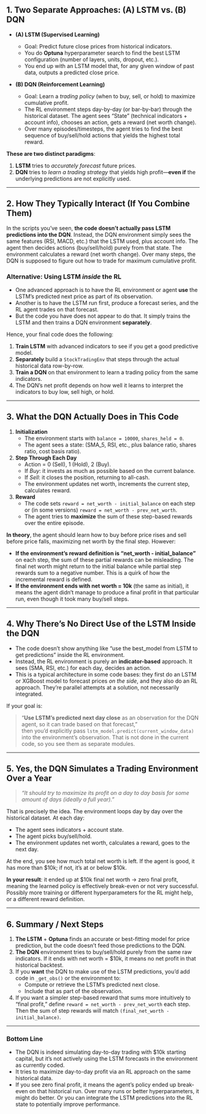 ## 1. **Two Separate Approaches**: **(A) LSTM** vs. **(B) DQN**

- **(A) LSTM (Supervised Learning)**  
  - Goal: Predict future close prices from historical indicators.  
  - You do **Optuna** hyperparameter search to find the best LSTM configuration (number of layers, units, dropout, etc.).  
  - You end up with an LSTM model that, for any given window of past data, outputs a predicted close price.

- **(B) DQN (Reinforcement Learning)**  
  - Goal: Learn a *trading policy* (when to buy, sell, or hold) to maximize cumulative profit.  
  - The RL environment steps day-by-day (or bar-by-bar) through the historical dataset. The agent sees “State” (technical indicators + account info), chooses an action, gets a reward (net worth change).  
  - Over many episodes/timesteps, the agent tries to find the best sequence of buy/sell/hold actions that yields the highest total reward.

**These are two distinct paradigms**:  
1. **LSTM** tries to *accurately forecast* future prices.  
2. **DQN** tries to *learn a trading strategy* that yields high profit—**even if** the underlying predictions are not explicitly used.

---

## 2. **How They Typically Interact** (If You Combine Them)

In the scripts you’ve seen, **the code doesn’t actually pass LSTM predictions into the DQN**. Instead, the DQN environment simply sees the same features (RSI, MACD, etc.) that the LSTM used, plus account info. The agent then decides actions (buy/sell/hold) purely from that state. The environment calculates a reward (net worth change). Over many steps, the DQN is supposed to figure out how to trade for maximum cumulative profit.

### **Alternative**: Using LSTM *inside* the RL
- One advanced approach is to have the RL environment or agent **use** the LSTM’s predicted next price as part of its observation.  
- Another is to have the LSTM run first, produce a forecast series, and the RL agent trades on that forecast.  
- But the code you have does not appear to do that. It simply trains the LSTM and then trains a DQN environment **separately**.  

Hence, your final code does the following:
1. **Train LSTM** with advanced indicators to see if you get a good predictive model.  
2. **Separately** build a `StockTradingEnv` that steps through the actual historical data row-by-row.  
3. **Train a DQN** on that environment to learn a trading policy from the same indicators.  
4. The DQN’s net profit depends on how well it learns to interpret the indicators to buy low, sell high, or hold.

---

## 3. **What the DQN Actually Does** in This Code

1. **Initialization**  
   - The environment starts with `balance = 10000`, `shares_held = 0`.  
   - The agent sees a state: (SMA_5, RSI, etc., plus balance ratio, shares ratio, cost basis ratio).  
2. **Step Through Each Day**  
   - Action = 0 (Sell), 1 (Hold), 2 (Buy).  
   - If *Buy*: it invests as much as possible based on the current balance.  
   - If *Sell*: it closes the position, returning to all-cash.  
   - The environment updates net worth, increments the current step, calculates reward.  
3. **Reward**  
   - The code sets `reward = net_worth - initial_balance` on each step or (in some versions) `reward = net_worth - prev_net_worth`.  
   - The agent tries to **maximize** the sum of these step-based rewards over the entire episode.  

**In theory**, the agent should learn how to buy before price rises and sell before price falls, maximizing net worth by the final step. However:

- **If the environment’s reward definition is “net_worth - initial_balance”** on each step, the sum of these partial rewards can be misleading. The final net worth might return to the initial balance while partial step rewards sum to a negative number. This is a quirk of how the incremental reward is defined.  
- **If the environment ends with net worth = 10k** (the same as initial), it means the agent didn’t manage to produce a final profit in that particular run, even though it took many buy/sell steps.  

---

## 4. **Why There’s No Direct Use of the LSTM Inside the DQN**

- The code doesn’t show anything like “use the best_model from LSTM to get predictions” inside the RL environment.  
- Instead, the RL environment is purely an **indicator-based** approach. It sees (SMA, RSI, etc.) for each day, decides an action.  
- This is a typical architecture in some code bases: they first do an LSTM or XGBoost model to forecast prices *on the side*, and they also do an RL approach. They’re parallel attempts at a solution, not necessarily integrated.

If your goal is:  
> “**Use LSTM’s predicted next day close** as an observation for the DQN agent, so it can trade based on that forecast,”  
then you’d explicitly pass `lstm_model.predict(current_window_data)` into the environment’s observation. That is not done in the current code, so you see them as separate modules.

---

## 5. **Yes, the DQN Simulates a Trading Environment** Over a Year

> *“It should try to maximize its profit on a day to day basis for some amount of days (ideally a full year).”*

That is precisely the idea. The environment loops day by day over the historical dataset. At each day:
- The agent sees indicators + account state.  
- The agent picks buy/sell/hold.  
- The environment updates net worth, calculates a reward, goes to the next day.  

At the end, you see how much total net worth is left. If the agent is good, it has more than $10k; if not, it’s at or below $10k.

**In your result**: it ended up at $10k final net worth → zero final profit, meaning the learned policy is effectively break-even or not very successful. Possibly more training or different hyperparameters for the RL might help, or a different reward definition.

---

## 6. **Summary / Next Steps**

1. **The LSTM** + **Optuna** finds an accurate or best-fitting model for price prediction, but the code doesn’t feed those predictions to the DQN.  
2. **The DQN** environment tries to buy/sell/hold purely from the same raw indicators. If it ends with net worth = $10k, it means no net profit in that historical backtest.  
3. If you **want** the DQN to make use of the LSTM predictions, you’d add code in `_get_obs()` or the environment to:  
   - Compute or retrieve the LSTM’s predicted next close.  
   - Include that as part of the observation.  
4. If you want a simpler step-based reward that sums more intuitively to “final profit,” define `reward = net_worth - prev_net_worth` each step. Then the sum of step rewards will match `(final_net_worth - initial_balance)`.

---

### **Bottom Line**

- The DQN is indeed simulating day-to-day trading with $10k starting capital, but it’s not actively using the LSTM forecasts in the environment as currently coded.  
- It tries to maximize day-to-day profit via an RL approach on the same historical data.  
- If you see zero final profit, it means the agent’s policy ended up break-even on that historical run. Over many runs or better hyperparameters, it might do better. Or you can integrate the LSTM predictions into the RL state to potentially improve performance.
